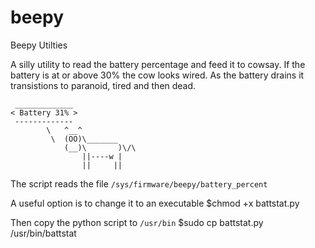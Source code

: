 # beepy
Beepy Utilties

A silly utility to read the battery percentage and feed it to cowsay. If the battery is at or above 30% the cow looks wired. As the battery drains it transistions to paranoid, tired and then dead.

```text
 _____________
< Battery 31% >
 -------------
        \   ^__^
         \  (OO)\_______
            (__)\       )\/\
                ||----w |
                ||     ||
```

The script reads the file ```/sys/firmware/beepy/battery_percent```

A useful option is to change it to an executable
$chmod +x battstat.py

Then copy the python script to ```/usr/bin```
$sudo cp battstat.py /usr/bin/battstat


